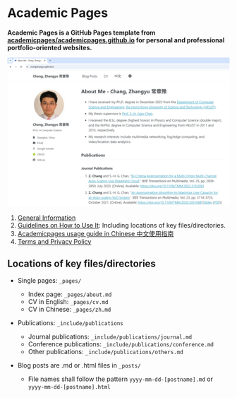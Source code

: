 # Academic Pages

**Academic Pages is a GitHub Pages template from [academicpages/academicpages.github.io](https://github.com/academicpages/academicpages.github.io) for personal and professional portfolio-oriented websites.**

![Academic Pages template example](images/homepage.png "Academic Pages template example")

1. [General Information](https://academicpages.github.io/)
2. [Guidelines on How to Use It](https://academicpages.github.io/markdown/): Including locations of key files/directories.
3. [Academicpages usage guide in Chinese 中文使用指南](https://chunkitlau.github.io/posts/2022/02/academicpages-usage-guide/)
4. [Terms and Privacy Policy](https://academicpages.github.io/terms/)

## Locations of key files/directories

* Single pages: `_pages/`
  * Index page: `_pages/about.md`
  * CV in English: `_pages/cv.md`
  * CV in Chinese: `_pages/zh.md`

* Publications: `_include/publications`
  * Journal publications: `_include/publications/journal.md`
  * Conference publications: `_include/publications/conference.md`
  * Other publications: `_include/publications/others.md`

* Blog posts are .md or .html files in `_posts/`
  * File names shall follow the pattern `yyyy-mm-dd-[postname].md` or `yyyy-mm-dd-[postname].html`
